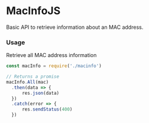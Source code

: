 # MacInfoJS
Basic API to retrieve information about an MAC address.


### Usage
Retrieve all MAC address information

```js
const macInfo = require('./macinfo')

// Returns a promise
macInfo.All(mac)
  .then(data => {
      res.json(data)
  })
  .catch(error => {
      res.sendStatus(400)
  })
```
